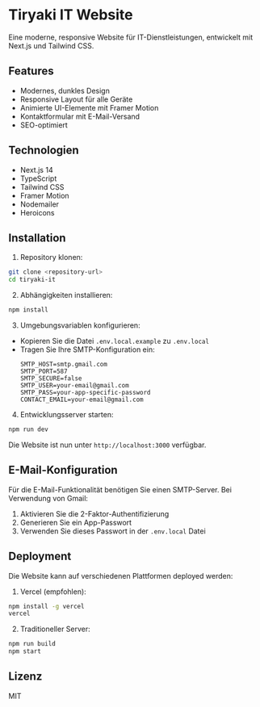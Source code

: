 # Tiryaki IT Website

Eine moderne, responsive Website für IT-Dienstleistungen, entwickelt mit Next.js und Tailwind CSS.

## Features

- Modernes, dunkles Design
- Responsive Layout für alle Geräte
- Animierte UI-Elemente mit Framer Motion
- Kontaktformular mit E-Mail-Versand
- SEO-optimiert

## Technologien

- Next.js 14
- TypeScript
- Tailwind CSS
- Framer Motion
- Nodemailer
- Heroicons

## Installation

1. Repository klonen:
```bash
git clone <repository-url>
cd tiryaki-it
```

2. Abhängigkeiten installieren:
```bash
npm install
```

3. Umgebungsvariablen konfigurieren:
- Kopieren Sie die Datei `.env.local.example` zu `.env.local`
- Tragen Sie Ihre SMTP-Konfiguration ein:
  ```
  SMTP_HOST=smtp.gmail.com
  SMTP_PORT=587
  SMTP_SECURE=false
  SMTP_USER=your-email@gmail.com
  SMTP_PASS=your-app-specific-password
  CONTACT_EMAIL=your-email@gmail.com
  ```

4. Entwicklungsserver starten:
```bash
npm run dev
```

Die Website ist nun unter `http://localhost:3000` verfügbar.

## E-Mail-Konfiguration

Für die E-Mail-Funktionalität benötigen Sie einen SMTP-Server. Bei Verwendung von Gmail:

1. Aktivieren Sie die 2-Faktor-Authentifizierung
2. Generieren Sie ein App-Passwort
3. Verwenden Sie dieses Passwort in der `.env.local` Datei

## Deployment

Die Website kann auf verschiedenen Plattformen deployed werden:

1. Vercel (empfohlen):
```bash
npm install -g vercel
vercel
```

2. Traditioneller Server:
```bash
npm run build
npm start
```

## Lizenz

MIT
